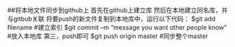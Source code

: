 ##将本地文件同步到github上
首先在github上建立库
然后在本地建立同名库，并与gitbub关联
将要push的新文件复制到本地库中，运行以下代码：
$git add filename                   #建立索引
$git commit –m “message you want other people know”    #放入本地库
第三，push即可
$git push origin master          #同步整个master
